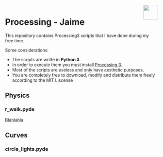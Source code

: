 <img src="https://user-images.githubusercontent.com/5621995/96864136-41eae700-1468-11eb-9e36-8b4d842f2a59.png" width="48" align="right">

# Processing - Jaime

This repository contains Processing3 scripts that I have done during my free time.

Some considerations:

* The scripts are writte in **Python 3**.
* In order to execute them you must install [Processing 3](https://processing.org/).
* Most of the scripts are useless and only have aesthetic purposes.
* You are completely free to download, modify and distribute them freely according to the MIT Liscense

## Physics
### r_walk.pyde

Blablabla

## Curves
### circle_lights.pyde


